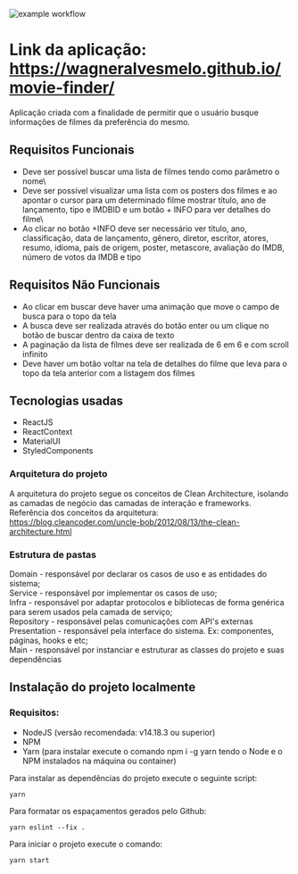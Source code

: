 ![example workflow](https://github.com/WagnerAlvesMelo/movie-finder/actions/workflows/main.yml/badge.svg)

# Link da aplicação: https://wagneralvesmelo.github.io/movie-finder/

Aplicação criada com a finalidade de permitir que o usuário busque informações de filmes da preferência do mesmo.

## Requisitos Funcionais
- Deve ser possível buscar uma lista de filmes tendo como parâmetro o nome\
- Deve ser possível visualizar uma lista com os posters dos filmes e ao apontar o cursor para um determinado filme mostrar título, ano de lançamento, tipo e IMDBID e um botão + INFO para ver detalhes do filme\
- Ao clicar no botão +INFO deve ser necessário ver título, ano, classificação, data de lançamento, gênero, diretor, escritor, atores, resumo, idioma, país de orígem, poster, metascore, avaliação do IMDB, número de votos da IMDB e tipo

## Requisitos Não Funcionais
- Ao clicar em buscar deve haver uma animação que move o campo de busca para o topo da tela
- A busca deve ser realizada através do botão enter ou um clique no botão de buscar dentro da caixa de texto
- A paginação da lista de filmes deve ser realizada de 6 em 6 e com scroll infinito
- Deve haver um botão voltar na tela de detalhes do filme que leva para o topo da tela anterior com a listagem dos filmes

## Tecnologias usadas
- ReactJS
- ReactContext
- MaterialUI
- StyledComponents

### Arquitetura do projeto
A arquitetura do projeto segue os conceitos de Clean Architecture, isolando as camadas de negócio das camadas de interação e frameworks. Referência dos conceitos da arquitetura: https://blog.cleancoder.com/uncle-bob/2012/08/13/the-clean-architecture.html

### Estrutura de pastas
Domain - responsável por declarar os casos de uso e as entidades do sistema;\
Service - responsável por implementar os casos de uso;\
Infra - responsável por adaptar protocolos e bibliotecas de forma genérica para serem usados pela camada de serviço;\
Repository - responsável pelas comunicações com API's externas\
Presentation - responsável pela interface do sistema. Ex: componentes, páginas, hooks e etc;\
Main - responsável por instanciar e estruturar as classes do projeto e suas dependências

## Instalação do projeto localmente
### Requisitos:
- NodeJS (versão recomendada: v14.18.3 ou superior)
- NPM
- Yarn (para instalar execute o comando npm i -g yarn tendo o Node e o NPM instalados na máquina ou container)

Para instalar as dependências do projeto execute o seguinte script:
```
yarn
```
Para formatar os espaçamentos gerados pelo Github:
```
yarn eslint --fix .
```

Para iniciar o projeto execute o comando:
```
yarn start
```

